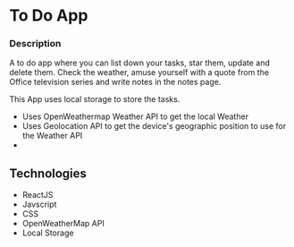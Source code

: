 # To Do App


### Description
A to do app where you can list down your tasks, star them, update and delete them.
Check the weather, amuse yourself with  a quote from the Office television series and write notes in the notes page.

This App uses local storage to store the tasks.
- Uses OpenWeathermap Weather API to get the local Weather
- Uses Geolocation API to get the device's geographic position to use for the Weather API
- 

## Technologies
- ReactJS
- Javscript
- CSS
- OpenWeatherMap API
- Local Storage

 
 
